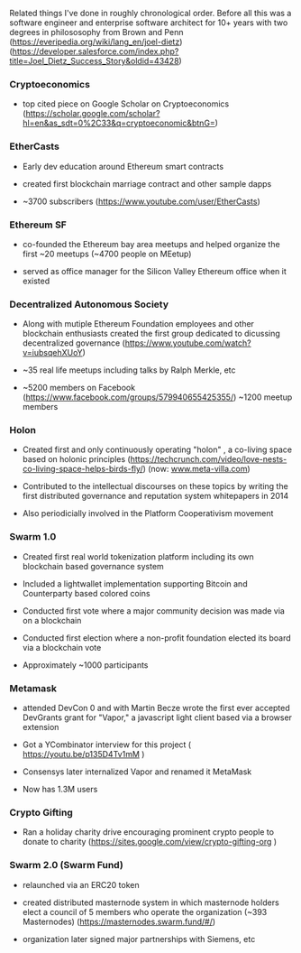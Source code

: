 Related things I've done in roughly chronological order. Before all this was a software engineer and enterprise software architect for 10+ years with two degrees in philososophy from Brown and Penn (https://everipedia.org/wiki/lang_en/joel-dietz) (https://developer.salesforce.com/index.php?title=Joel_Dietz_Success_Story&oldid=43428) 



### Cryptoeconomics 

  - top cited piece on Google Scholar on Cryptoeconomics
(https://scholar.google.com/scholar?hl=en&as_sdt=0%2C33&q=cryptoeconomic&btnG=)

### EtherCasts  

- Early dev education around Ethereum smart contracts 

- created first blockchain marriage contract and other sample dapps

- ~3700 subscribers (https://www.youtube.com/user/EtherCasts)

### Ethereum SF

- co-founded the Ethereum bay area meetups and helped organize the first ~20 meetups (~4700 people on MEetup) 

- served as office manager for the Silicon Valley Ethereum office when it existed 
 
### Decentralized Autonomous Society

- Along with mutiple Ethereum Foundation employees and other blockchain enthusiasts created the first group dedicated to dicussing decentralized governance (https://www.youtube.com/watch?v=iubsqehXUoY) 

- ~35 real life meetups including talks by Ralph Merkle, etc

- ~5200 members on Facebook (https://www.facebook.com/groups/579940655425355/) ~1200 meetup members    

### Holon

- Created first and only continuously operating "holon" , a co-living space based on holonic principles (https://techcrunch.com/video/love-nests-co-living-space-helps-birds-fly/) (now: www.meta-villa.com)   

- Contributed to the intellectual discourses on these topics by writing the first distributed governance and reputation system whitepapers in 2014 

- Also periodicially involved in the Platform Cooperativism movement 

### Swarm 1.0 

- Created first real world tokenization platform including its own blockchain based governance system 

- Included a lightwallet implementation supporting Bitcoin and Counterparty based colored coins 

- Conducted first vote where a major community decision was made via on a blockchain 

- Conducted first election where a non-profit foundation elected its board via a blockchain vote 

- Approximately ~1000 participants 

### Metamask 

 - attended DevCon 0 and with Martin Becze wrote the first ever accepted DevGrants grant for "Vapor," a javascript light client based via a browser extension 

 - Got a YCombinator interview for this project ( https://youtu.be/p135D4Tv1mM )

 - Consensys later internalized Vapor and renamed it MetaMask
 
 - Now has 1.3M users

### Crypto Gifting

  - Ran a holiday charity drive encouraging prominent crypto people to donate to charity (https://sites.google.com/view/crypto-gifting-org
)

### Swarm 2.0 (Swarm Fund)

  - relaunched via an ERC20 token 

  - created distributed masternode system in which masternode holders elect a council of 5 members who operate the organization (~393 Masternodes) (https://masternodes.swarm.fund/#/)

  - organization later signed major partnerships with Siemens, etc 

  




 
